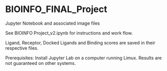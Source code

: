 # BIOINFO_FINAL_Project
Jupyter Notebook and associated image files

See BIOINFO Project_v2.ipynb for instructions and work flow.

Ligand, Receptor, Docked Ligands and Binding scores are saved in their respective files.

Prerequisites:
  Install Jupyter Lab on a computer running Limux. Results are not guaranteed on other systems.
